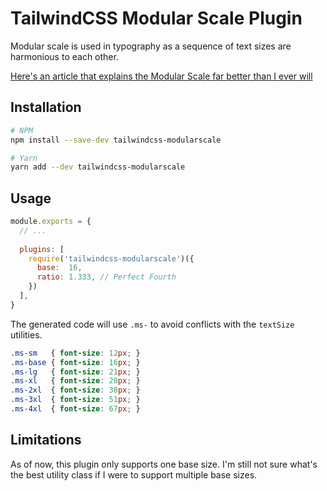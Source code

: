 # TailwindCSS Modular Scale Plugin

Modular scale is used in typography as a sequence of text sizes are harmonious to each other.

[Here's an article that explains the Modular Scale far better than I ever will](https://alistapart.com/article/more-meaningful-typography)

## Installation

```sh
# NPM
npm install --save-dev tailwindcss-modularscale

# Yarn
yarn add --dev tailwindcss-modularscale
```

## Usage

```js
module.exports = {
  // ...
  
  plugins: [
    require('tailwindcss-modularscale')({
      base:  16,
      ratio: 1.333, // Perfect Fourth
    })
  ],
}
```

The generated code will use `.ms-` to avoid conflicts with the `textSize` utilities.

```css
.ms-sm   { font-size: 12px; }
.ms-base { font-size: 16px; }
.ms-lg   { font-size: 21px; }
.ms-xl   { font-size: 28px; }
.ms-2xl  { font-size: 38px; }
.ms-3xl  { font-size: 51px; }
.ms-4xl  { font-size: 67px; }
```

## Limitations

As of now, this plugin only supports one base size. I'm still not sure what's the best utility class if I were to support multiple base sizes.
